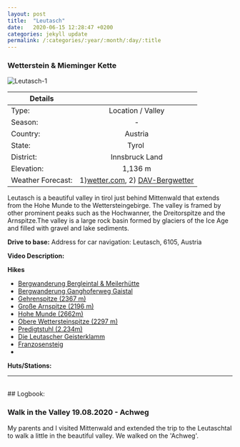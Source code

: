 ```yaml
---
layout: post
title:  "Leutasch"
date:   2020-06-15 12:28:47 +0200
categories: jekyll update
permalink: /:categories/:year/:month/:day/:title
---
```

### Wetterstein & Mieminger Kette
![Leutasch-1](/hikingblog.github.io/assets/img/hiking/Leutasch-1.jpg)



| Details       |               |
| ------------- |:-------------:|
| Type:         | Location / Valley      |
| Season:       |  -            |
| Country:      |	Austria     |
| State:        |	Tyrol       |
| District:	    | Innsbruck Land   |
| Elevation:    |	1,136 m   |
| Weather Forecast:   | 1)[wetter.com](https://www.wetter.com/oesterreich/leutasch/ATAT30335.html),  2) [DAV-Bergwetter](https://www.alpenverein.de/DAV-Services/Bergwetter/Allgaeu-Karwendel-Ammergau-Zugspitze-Arlberg)|

Leutasch is a beautiful valley in tirol just behind Mittenwald that extends from the Hohe Munde to the Wettersteingebirge. The valley is framed by other prominent peaks such as the Hochwanner, the Dreitorspitze and the Arnspitze.The valley is a large rock basin formed by glaciers of the Ice Age and filled with gravel and lake sediments.

**Drive to base:**
Address for car navigation:  Leutasch, 6105, Austria

**Video Description:**


**Hikes**
- [Bergwanderung Bergleintal & Meilerhütte](https://www.tirol.at/reisefuehrer/sport/wandern/wandertouren/a-bergleintal-und-meilerhuette)
- [Bergwanderung Ganghoferweg Gaistal](https://www.tirol.at/reisefuehrer/sport/wandern/wandertouren/a-tagestour-ganghoferweg-im-gaistal)
- [Gehrenspitze (2367 m)](https://www.hoehenrausch.de/berge/gehrenspitze/)
- [Große Arnspitze (2196 m)](https://www.hoehenrausch.de/berge/grosse-arnspitze/)
- [Hohe Munde (2662m)](https://www.bergtour-online.de/bergtouren/bergwanderungen/schwer/hohe-munde-ueberschreitung/)
- [Obere Wettersteinspitze (2297 m)](https://www.hoehenrausch.de/berge/wettersteinspitze/)
- [Predigtstuhl (2.234m)](https://www.tirol.at/reisefuehrer/sport/wandern/wandertouren/a-predigtstuhl)
- [Die Leutascher Geisterklamm](https://www.outdooractive.com/de/route/wanderung/seefeld/die-leutascher-geisterklamm/1374793/)
- [Franzosensteig](https://www.outdooractive.com/de/route/wanderung/zugspitzregion/franzosensteig-rundweg-ab-mittenwald-oberhalb-der-leutascher-schanz/45231266/)
-

**Huts/Stations:**

-------
<br>
## Logbook:

### Walk in the Valley 19.08.2020 - Achweg
My parents and I visited Mittenwald and extended the trip to the Leutaschtal to walk a little in the beautiful valley. We walked on the 'Achweg'.

